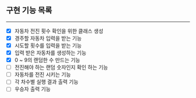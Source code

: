 ## 구현 기능 목록

---

- [X]  자동차 전진 횟수 확인을 위한 클래스 생성
- [X]  경주할 자동차 입력을 받는 기능
- [X]  시도할 횟수를 입력을 받는 기능
- [X]  입력 받은 자동차를 생성하는 기능
- [X]  0 ~ 9의 랜덤한 수 만드는 기능
- [ ]  전진해야 하는 랜덤 숫자인지 확인 하는 기능
- [ ]  자동차를 전진 시키는 기능
- [ ]  각 차수별 실행 결과 출력 기능
- [ ]  우승자 출력 기능